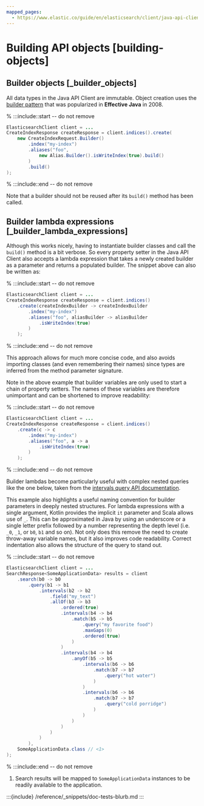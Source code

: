 ```yaml
---
mapped_pages:
  - https://www.elastic.co/guide/en/elasticsearch/client/java-api-client/current/building-objects.html
---
```


# Building API objects [building-objects]


## Builder objects [_builder_objects]

All data types in the Java API Client are immutable. Object creation uses the [builder pattern](https://www.informit.com/articles/article.aspx?p=1216151&seqNum=2) that was popularized in **Effective Java** in 2008.

<!-- :::include
```java
ElasticsearchClient client = ...
:::{include} {doc-tests-src}/api_conventions/ApiConventionsTest.java[builders]
```
-->
% :::include::start -- do not remove
```java
ElasticsearchClient client = ...
CreateIndexResponse createResponse = client.indices().create(
    new CreateIndexRequest.Builder()
        .index("my-index")
        .aliases("foo",
            new Alias.Builder().isWriteIndex(true).build()
        )
        .build()
);
```
% :::include::end -- do not remove

Note that a builder should not be reused after its `build()` method has been called.


## Builder lambda expressions [_builder_lambda_expressions]

Although this works nicely, having to instantiate builder classes and call the `build()` method is a bit verbose. So every property setter in the Java API Client also accepts a lambda expression that takes a newly created builder as a parameter and returns a populated builder. The snippet above can also be written as:

<!-- :::include
```java
ElasticsearchClient client = ...
:::{include} {doc-tests-src}/api_conventions/ApiConventionsTest.java[builder-lambdas]
```
-->
% :::include::start -- do not remove
```java
ElasticsearchClient client = ...
CreateIndexResponse createResponse = client.indices()
    .create(createIndexBuilder -> createIndexBuilder
        .index("my-index")
        .aliases("foo", aliasBuilder -> aliasBuilder
            .isWriteIndex(true)
        )
    );
```
% :::include::end -- do not remove

This approach allows for much more concise code, and also avoids importing classes (and even remembering their names) since types are inferred from the method parameter signature.

Note in the above example that builder variables are only used to start a chain of property setters. The names of these variables are therefore unimportant and can be shortened to improve readability:

<!-- :::include
```java
ElasticsearchClient client = ...
:::{include} {doc-tests-src}/api_conventions/ApiConventionsTest.java[builder-lambdas-short]
```
-->
% :::include::start -- do not remove
```java
ElasticsearchClient client = ...
CreateIndexResponse createResponse = client.indices()
    .create(c -> c
        .index("my-index")
        .aliases("foo", a -> a
            .isWriteIndex(true)
        )
    );
```
% :::include::end -- do not remove

Builder lambdas become particularly useful with complex nested queries like the one below, taken from the [intervals query API documentation](elasticsearch://reference/query-languages/query-dsl/query-dsl-intervals-query.md).

This example also highlights a useful naming convention for builder parameters in deeply nested structures. For lambda expressions with a single argument, Kotlin provides the implicit `it` parameter and Scala allows use of `_`. This can be approximated in Java by using an underscore or a single letter prefix followed by a number representing the depth level (i.e. `_0`, `_1`, or `b0`, `b1` and so on). Not only does this remove the need to create throw-away variable names, but it also improves code readability. Correct indentation also allows the structure of the query to stand out.

<!-- :::include
```java
ElasticsearchClient client = ...
:::{include} {doc-tests-src}/api_conventions/ApiConventionsTest.java[builder-intervals]
```
-->
% :::include::start -- do not remove
```java
ElasticsearchClient client = ...
SearchResponse<SomeApplicationData> results = client
    .search(b0 -> b0
        .query(b1 -> b1
            .intervals(b2 -> b2
                .field("my_text")
                .allOf(b3 -> b3
                    .ordered(true)
                    .intervals(b4 -> b4
                        .match(b5 -> b5
                            .query("my favorite food")
                            .maxGaps(0)
                            .ordered(true)
                        )
                    )
                    .intervals(b4 -> b4
                        .anyOf(b5 -> b5
                            .intervals(b6 -> b6
                                .match(b7 -> b7
                                    .query("hot water")
                                )
                            )
                            .intervals(b6 -> b6
                                .match(b7 -> b7
                                    .query("cold porridge")
                                )
                            )
                        )
                    )
                )
            )
        ),
    SomeApplicationData.class // <1>
);
```
% :::include::end -- do not remove

1. Search results will be mapped to `SomeApplicationData` instances to be readily available to the application.


:::{include} /reference/_snippets/doc-tests-blurb.md
:::

